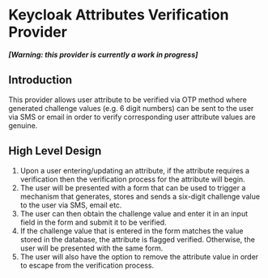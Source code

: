 # Keycloak Attributes Verification Provider

***[Warning: this provider is currently a work in progress]***

## Introduction

This provider allows user attribute to be verified via OTP method where generated challenge values (e.g. 6 digit numbers) can be sent to the user via SMS or email in order to verify corresponding user attribute values are genuine.

## High Level Design

1. Upon a user entering/updating an attribute, if the attribute requires a verification then the verification process for the attribute will begin.
2. The user will be presented with a form that can be used to trigger a mechanism that generates, stores and sends a six-digit challenge value to the user via SMS, email etc.
3. The user can then obtain the challenge value and enter it in an input field in the form and submit it to be verified.
4. If the challenge value that is entered in the form matches the value stored in the database, the attribute is flagged verified. Otherwise, the user will be presented with the same form.
5. The user will also have the option to remove the attribute value in order to escape from the verification process.